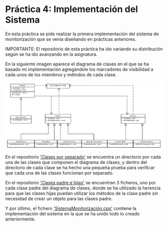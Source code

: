﻿# Práctica 4: Implementación del Sistema

En esta práctica se pide realizar la primera implementación del sistema de monitorización que se venía diseñando en prácticas anteriores.

IMPORTANTE: El repositorio de esta práctica ha ido variando su distribución según se ha ido avanzando en la asignatura.

En la siguiente imagen aparece el diagrama de clases en el que se ha basado mi implementación agregándole los marcadores de visibilidad a cada unos de los miembros y métodos de cada clase.

<p align="center">
  <img src="https://github.com/aleon2020/DS_2022-2023/blob/main/Pr%C3%A1cticas/Pr%C3%A1ctica%204:%20Implementaci%C3%B3n%20del%20sistema/src/diagramadeclases.png?raw=true">
</p>

En el repositorio ['Clases por separado'](https://github.com/aleon2020/DS_2022-2023/tree/main/Pr%C3%A1cticas/Pr%C3%A1ctica%204%3A%20Implementaci%C3%B3n%20del%20sistema/src/Clases%20por%20separado) se encuentra un directorio por cada una de las clases que componen el diagrama de clases, y dentro del directorio de cada clase se ha hecho una pequeña prueba para verificar que cada una de las clases funcionan por separado.

En el repositorio ['Clases padre e hijas'](https://github.com/aleon2020/DS_2022-2023/tree/main/Pr%C3%A1cticas/Pr%C3%A1ctica%204%3A%20Implementaci%C3%B3n%20del%20sistema/src/Clases%20padre%20e%20hijas) se encuentran 3 ficheros, uno por cada clase padre del diagrama de clases, donde se ha utilizado la herencia para que las clases hijas puedan utilizar los métodos de la clase padre sin necesidad de crear un objeto para las clases padre.

Y por último, el fichero ['SistemaMonitorización.cpp'](https://github.com/aleon2020/DS_2022-2023/blob/main/Pr%C3%A1cticas/Pr%C3%A1ctica%204%3A%20Implementaci%C3%B3n%20del%20sistema/src/SistemaMonitorizacion.cpp) contiene la implementación del sistema en la que se ha unido todo lo creado anteriormente.
